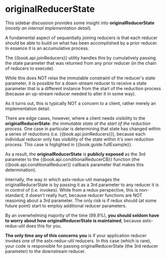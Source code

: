 # originalReducerState

This sidebar discussion provides some insight into
**originalReducerState** (*mostly an internal implementation detail*).

A fundamental aspect of sequentially joining reducers is that each
reducer should be able to build on what has been accomplished by a
prior reducer.  In essence it is an accumulative process.

The {{book.api.joinReducers}} utility handles this by cumulatively passing the
state parameter that was returned from any prior reducer (in the chain
of reducers to execute).

While this does NOT relax the immutable constraint of the reducer's
state parameter, it is possible for a down-stream reducer to receive a
state parameter that is a different instance from the start of the
reduction process (because an up-stream reducer needed to alter it in
some way).

As it turns out, this is typically NOT a concern to a client, rather
merely an implementation detail.

There are edge cases, however, where a client needs visibility to the
**originalReducerState**: *the immutable state at the start of the
reduction process*.  One case in particular is determining that state
has changed within a series of reductions (i.e. {{book.api.joinReducers}}),
because each individual reducer only has visibility of the state
within it's own reduction process.  This case is higlighted in
{{book.guide.fullExample}}.

As a result, the **originalReducerState** is **publicly exposed** as
the 3rd parameter to the {{book.api.conditionalReducerCB}} function (the
{{book.api.conditionalReducer}} callback parameter that makes this
determination).

Internally, the way in which astx-redux-util manages the
originalReducerState is by passing it as a 3rd parameter to any
reducer it is in control of (i.e. invokes).  While from a redux
perspective, this is non-standard, it doesn't really hurt, because
reducer functions are NOT reasoning about a 3rd parameter.  The only
risk is if redux should (at some future point) start to employ
additional reducer parameters.

By an overwhelming majority of the time (99.9%), **you should seldom have
to worry about how originalReducerState is maintained**, because
astx-redux-util does this for you.

**The only time any of this concerns you** is if your application
reducer invokes one of the astx-redux-util reducers.  In this case
(which is rare), your code is responsible for passing
originalReducerState (the 3rd reducer parameter) to the downstream
reducer.
